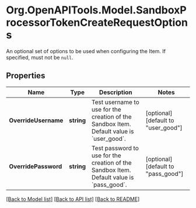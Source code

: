 # Org.OpenAPITools.Model.SandboxProcessorTokenCreateRequestOptions
An optional set of options to be used when configuring the Item. If specified, must not be `null`.

## Properties

Name | Type | Description | Notes
------------ | ------------- | ------------- | -------------
**OverrideUsername** | **string** | Test username to use for the creation of the Sandbox Item. Default value is &#x60;user_good&#x60;. | [optional] [default to "user_good"]
**OverridePassword** | **string** | Test password to use for the creation of the Sandbox Item. Default value is &#x60;pass_good&#x60;. | [optional] [default to "pass_good"]

[[Back to Model list]](../README.md#documentation-for-models) [[Back to API list]](../README.md#documentation-for-api-endpoints) [[Back to README]](../README.md)

